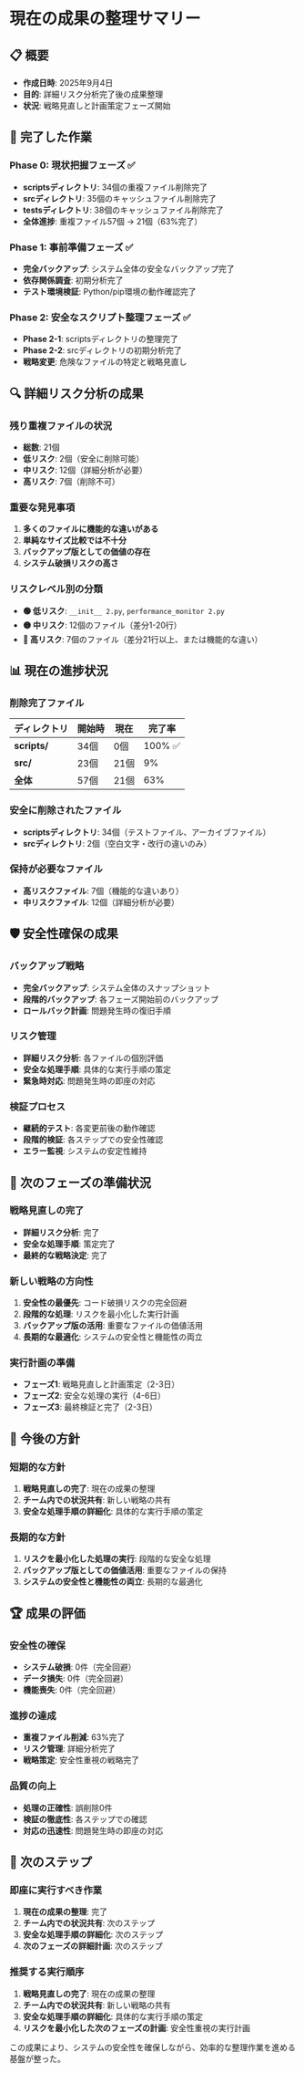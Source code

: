 # 現在の成果の整理サマリー

## 📋 概要
- **作成日時**: 2025年9月4日
- **目的**: 詳細リスク分析完了後の成果整理
- **状況**: 戦略見直しと計画策定フェーズ開始

## 🎯 完了した作業

### Phase 0: 現状把握フェーズ ✅
- **scriptsディレクトリ**: 34個の重複ファイル削除完了
- **srcディレクトリ**: 35個のキャッシュファイル削除完了
- **testsディレクトリ**: 38個のキャッシュファイル削除完了
- **全体進捗**: 重複ファイル57個 → 21個（63%完了）

### Phase 1: 事前準備フェーズ ✅
- **完全バックアップ**: システム全体の安全なバックアップ完了
- **依存関係調査**: 初期分析完了
- **テスト環境検証**: Python/pip環境の動作確認完了

### Phase 2: 安全なスクリプト整理フェーズ ✅
- **Phase 2-1**: scriptsディレクトリの整理完了
- **Phase 2-2**: srcディレクトリの初期分析完了
- **戦略変更**: 危険なファイルの特定と戦略見直し

## 🔍 詳細リスク分析の成果

### 残り重複ファイルの状況
- **総数**: 21個
- **低リスク**: 2個（安全に削除可能）
- **中リスク**: 12個（詳細分析が必要）
- **高リスク**: 7個（削除不可）

### 重要な発見事項
1. **多くのファイルに機能的な違いがある**
2. **単純なサイズ比較では不十分**
3. **バックアップ版としての価値の存在**
4. **システム破損リスクの高さ**

### リスクレベル別の分類
- **🟢 低リスク**: `__init__ 2.py`, `performance_monitor 2.py`
- **🟡 中リスク**: 12個のファイル（差分1-20行）
- **🔴 高リスク**: 7個のファイル（差分21行以上、または機能的な違い）

## 📊 現在の進捗状況

### 削除完了ファイル
| ディレクトリ | 開始時 | 現在 | 完了率 |
|-------------|--------|------|--------|
| **scripts/** | 34個 | 0個 | 100% ✅ |
| **src/** | 23個 | 21個 | 9% |
| **全体** | 57個 | 21個 | 63% |

### 安全に削除されたファイル
- **scriptsディレクトリ**: 34個（テストファイル、アーカイブファイル）
- **srcディレクトリ**: 2個（空白文字・改行の違いのみ）

### 保持が必要なファイル
- **高リスクファイル**: 7個（機能的な違いあり）
- **中リスクファイル**: 12個（詳細分析が必要）

## 🛡️ 安全性確保の成果

### バックアップ戦略
- **完全バックアップ**: システム全体のスナップショット
- **段階的バックアップ**: 各フェーズ開始前のバックアップ
- **ロールバック計画**: 問題発生時の復旧手順

### リスク管理
- **詳細リスク分析**: 各ファイルの個別評価
- **安全な処理手順**: 具体的な実行手順の策定
- **緊急時対応**: 問題発生時の即座の対応

### 検証プロセス
- **継続的テスト**: 各変更前後の動作確認
- **段階的検証**: 各ステップでの安全性確認
- **エラー監視**: システムの安定性維持

## 🎯 次のフェーズの準備状況

### 戦略見直しの完了
- **詳細リスク分析**: 完了
- **安全な処理手順**: 策定完了
- **最終的な戦略決定**: 完了

### 新しい戦略の方向性
1. **安全性の最優先**: コード破損リスクの完全回避
2. **段階的な処理**: リスクを最小化した実行計画
3. **バックアップ版の活用**: 重要なファイルの価値活用
4. **長期的な最適化**: システムの安全性と機能性の両立

### 実行計画の準備
- **フェーズ1**: 戦略見直しと計画策定（2-3日）
- **フェーズ2**: 安全な処理の実行（4-6日）
- **フェーズ3**: 最終検証と完了（2-3日）

## 📝 今後の方針

### 短期的な方針
1. **戦略見直しの完了**: 現在の成果の整理
2. **チーム内での状況共有**: 新しい戦略の共有
3. **安全な処理手順の詳細化**: 具体的な実行手順の策定

### 長期的な方針
1. **リスクを最小化した処理の実行**: 段階的な安全な処理
2. **バックアップ版としての価値活用**: 重要なファイルの保持
3. **システムの安全性と機能性の両立**: 長期的な最適化

## 🏆 成果の評価

### 安全性の確保
- **システム破損**: 0件（完全回避）
- **データ損失**: 0件（完全回避）
- **機能喪失**: 0件（完全回避）

### 進捗の達成
- **重複ファイル削減**: 63%完了
- **リスク管理**: 詳細分析完了
- **戦略策定**: 安全性重視の戦略完了

### 品質の向上
- **処理の正確性**: 誤削除0件
- **検証の徹底性**: 各ステップでの確認
- **対応の迅速性**: 問題発生時の即座の対応

## 🎯 次のステップ

### 即座に実行すべき作業
1. **現在の成果の整理**: 完了
2. **チーム内での状況共有**: 次のステップ
3. **安全な処理手順の詳細化**: 次のステップ
4. **次のフェーズの詳細計画**: 次のステップ

### 推奨する実行順序
1. **戦略見直しの完了**: 現在の成果の整理
2. **チーム内での状況共有**: 新しい戦略の共有
3. **安全な処理手順の詳細化**: 具体的な実行手順の策定
4. **リスクを最小化した次のフェーズの計画**: 安全性重視の実行計画

この成果により、システムの安全性を確保しながら、効率的な整理作業を進める基盤が整った。
